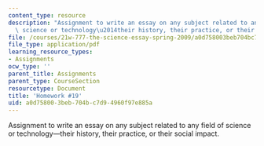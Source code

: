 ```yaml
---
content_type: resource
description: "Assignment to write an essay on any subject related to any field of\
  \ science or technology\u2014their history, their practice, or their social impact."
file: /courses/21w-777-the-science-essay-spring-2009/a0d758003beb704bc7d94960f97e885a_MIT21W_777s09_assn18_hw19essay5.pdf
file_type: application/pdf
learning_resource_types:
- Assignments
ocw_type: ''
parent_title: Assignments
parent_type: CourseSection
resourcetype: Document
title: 'Homework #19'
uid: a0d75800-3beb-704b-c7d9-4960f97e885a
---
```

Assignment to write an essay on any subject related to any field of science or technology—their history, their practice, or their social impact.

